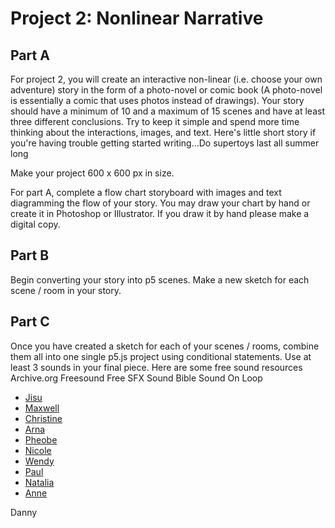 
# Project 2: Nonlinear Narrative

## Part A
For project 2, you will create an interactive non-linear (i.e. choose your own adventure) story in the form of a photo-novel or comic book (A photo-novel is essentially a comic that uses photos instead of drawings). Your story should have a minimum of 10 and a maximum of 15 scenes and have at least three different conclusions. Try to keep it simple and spend more time thinking about the interactions, images, and text. Here's little short story if you're having trouble getting started writing...Do supertoys last all summer long

Make your project 600 x 600 px in size.

For part A, complete a flow chart storyboard with images and text diagramming the flow of your story. You may draw your chart by hand or create it in Photoshop or Illustrator. If you draw it by hand please make a digital copy. 


## Part B
Begin converting your story into p5 scenes. Make a new sketch for each scene / room in your story.


## Part C
Once you have created a sketch for each of your scenes / rooms, combine them all into one single p5.js project using conditional statements. Use at least 3 sounds in your final piece. Here are some free sound resources
Archive.org
Freesound
Free SFX
Sound Bible
Sound On Loop

* [Jisu](https://editor.p5js.org/jhwang15/sketches/B1E6FO99Q)
* [Maxwell](https://editor.p5js.org/maxwell.f26/sketches/ByFzdkPim)
* [Christine](https://editor.p5js.org/cwei1/sketches/rklIsYAqX)
* [Arna](https://editor.p5js.org/arnachen/sketches/Bkb6owCqQ)
* [Pheobe](https://editor.p5js.org/phsu17/sketches/SylgxvpAqX)
* [Nicole](https://editor.p5js.org/nwang/sketches/ryOwxqDjm)
* [Wendy](https://editor.p5js.org/wendysaurus/sketches/S1ktDe1oX)
* [Paul](https://editor.p5js.org/PaulKnipper/sketches/r1OWq0xhQ)
* [Natalia](https://editor.p5js.org/nszmidt/sketches/SJnSzmZ27)
* [Anne](https://editor.p5js.org/asuerto/sketches/H1e-SwS3Q)

Danny
